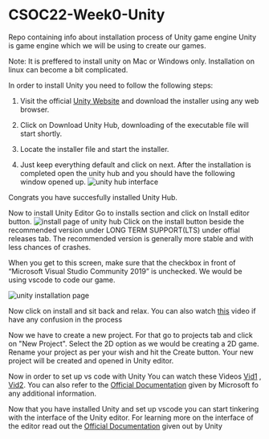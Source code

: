 # CSOC22-Week0-Unity
Repo containing info about installation process of Unity game engine 
Unity is game engine which we will be using to create our games.

Note: It is preffered to install unity on Mac or Windows only. Installation on linux can become a bit complicated.

In order to install Unity you need to follow the following steps:

1. Visit the official [Unity Website](https://unity.com/download) and download the installer using any web browser. 

2. Click on Download Unity Hub, downloading of the executable file will start shortly. 
3. Locate the installer file and start the installer.
4. Just keep everything default and click on next.
After the installation is completed open the unity hub and you should have the following window opened up.
![unity hub interface](https://user-images.githubusercontent.com/87766488/169689282-961e7363-91bb-4788-a6de-33df279e01ba.png)

Congrats you have succesfully installed Unity Hub.

Now to install Unity Editor Go to installs section and click on Install editor button.
![install page of unity hub](https://user-images.githubusercontent.com/87766488/169689768-a32a8de2-bcb1-4ecf-9178-010adeda2ad4.png)
Click on the install button beside the recommended version under LONG TERM SUPPORT(LTS) under offial releases tab. 
The recommended version is generally more stable and with less chances of crashes.

When you get to this screen, make sure that the checkbox in front of “Microsoft Visual Studio Community 2019” is unchecked. We would be using vscode to code our game.

![unity installation page](https://user-images.githubusercontent.com/87766488/169690405-f46e22ef-d64c-44d9-8f0e-0241de892a30.png)

Now click on install and sit back and relax.
You can also watch [this](https://www.youtube.com/watch?v=ewiw2tcfen8) video if have any confusion in the process

Now we have to create a new project. For that go to projects tab and click on "New Project". 
Select the 2D option as we would be creating a 2D game. Rename your project as per your wish and hit the Create button. Your new project will be created and opened in Unity editor.

Now in order to set up vs code with Unity You can watch these Videos [Vid1](https://www.youtube.com/watch?v=MawL2dQIZ7s) , [Vid2](https://www.youtube.com/watch?v=4WWX2_tZu5Q). 
You can also refer to the [Official Documentation](https://code.visualstudio.com/docs/other/unity) given by Microsoft fo any additional information.


Now that you have installed Unity and set up vscode you can start tinkering with the interface of the Unity editor. 
For learning more on the interface of the editor read out the [Official Documentation](https://docs.unity3d.com/Manual/UsingTheEditor.html) given out by Unity
